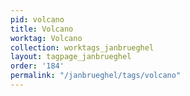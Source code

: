 ```yaml
---
pid: volcano
title: Volcano
worktag: Volcano
collection: worktags_janbrueghel
layout: tagpage_janbrueghel
order: '184'
permalink: "/janbrueghel/tags/volcano"
---
```

